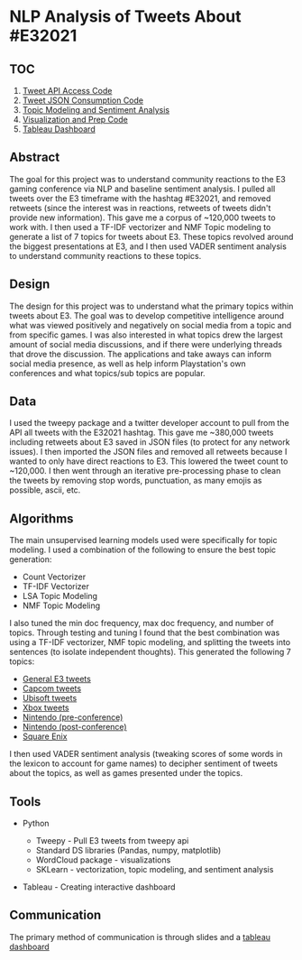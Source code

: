# NLP Analysis of Tweets About #E32021

## TOC
1. [Tweet API Access Code](https://github.com/phillrich13/NLP-Unsupervised-Learning/blob/main/Tweet%20Gathering.ipynb)
2. [Tweet JSON Consumption Code](https://github.com/phillrich13/NLP-Unsupervised-Learning/blob/main/Tweet%20to%20DF.ipynb)
3. [Topic Modeling and Sentiment Analysis](https://github.com/phillrich13/NLP-Unsupervised-Learning/blob/main/Topic%20Modeling.ipynb)
4. [Visualization and Prep Code](https://github.com/phillrich13/NLP-Unsupervised-Learning/blob/main/Visualizations.ipynb)
5. [Tableau Dashboard](https://public.tableau.com/views/E3TweetSentiments/TopicModelingSentiments?:language=en-US&:display_count=n&:origin=viz_share_link)


## Abstract
The goal for this project was to understand community reactions to the E3 gaming conference via NLP and baseline sentiment analysis. I pulled all tweets over the E3 timeframe with the hashtag #E32021, and removed retweets (since the interest was in reactions, retweets of tweets didn't provide new information). This gave me a corpus of ~120,000 tweets to work with. I then used a TF-IDF vectorizer and NMF Topic modeling to generate a list of 7 topics for tweets about E3. These topics revolved around the biggest presentations at E3, and I then used VADER sentiment analysis to understand community reactions to these topics.

## Design
The design for this project was to understand what the primary topics within tweets about E3. The goal was to develop competitive intelligence around what was viewed positively and negatively on social media from a topic and from specific games. I was also interested in what topics drew the largest amount of social media discussions, and if there were underlying threads that drove the discussion. The applications and take aways can inform social media presence, as well as help inform Playstation's own conferences and what topics/sub topics are popular.

## Data
I used the tweepy package and a twitter developer account to pull from the API all tweets with the E32021 hashtag. This gave me ~380,000 tweets including retweets about E3 saved in JSON files (to protect for any network issues). I then imported the JSON files and removed all retweets because I wanted to only have direct reactions to E3. This lowered the tweet count to ~120,000. I then went through an iterative pre-processing phase to clean the tweets by removing stop words, punctuation, as many emojis as possible, ascii, etc.

## Algorithms
The main unsupervised learning models used were specifically for topic modeling. I used a combination of the following to ensure the best topic generation:

* Count Vectorizer
* TF-IDF Vectorizer
* LSA Topic Modeling
* NMF Topic Modeling

I also tuned the min doc frequency, max doc frequency, and number of topics. Through testing and tuning I found that the best combination was using a TF-IDF vectorizer, NMF topic modeling, and splitting the tweets into sentences (to isolate independent thoughts). This generated the following 7 topics:

* [General E3 tweets](https://user-images.githubusercontent.com/75561764/123307521-6e637100-d4d7-11eb-9778-eba48ac2a188.png)
* [Capcom tweets](https://user-images.githubusercontent.com/75561764/123307617-8f2bc680-d4d7-11eb-8ef3-9f0035bf9dad.png)
* [Ubisoft tweets](https://user-images.githubusercontent.com/75561764/123307675-a2d72d00-d4d7-11eb-92c3-08a2b941cdee.png)
* [Xbox tweets](https://user-images.githubusercontent.com/75561764/123307702-aa96d180-d4d7-11eb-9dec-9c6a4cce7bf5.png)
* [Nintendo (pre-conference)](https://user-images.githubusercontent.com/75561764/123307785-be423800-d4d7-11eb-9b23-43ed83a672f5.png)
* [Nintendo (post-conference)](https://user-images.githubusercontent.com/75561764/123307831-cc905400-d4d7-11eb-917e-7dc2ee297f41.png)
* [Square Enix](https://user-images.githubusercontent.com/75561764/123307880-dc0f9d00-d4d7-11eb-8c95-d7ed6db46b3d.png)


I then used VADER sentiment analysis (tweaking scores of some words in the lexicon to account for game names) to decipher sentiment of tweets about the topics, as well as games presented under the topics.

## Tools
* Python
  * Tweepy - Pull E3 tweets from tweepy api
  * Standard DS libraries (Pandas, numpy, matplotlib)
  * WordCloud package - visualizations
  * SKLearn - vectorization, topic modeling, and sentiment analysis
  
* Tableau - Creating interactive dashboard

## Communication
The primary method of communication is through slides and a [tableau dashboard](https://public.tableau.com/views/E3TweetSentiments/TopicModelingSentiments?:language=en-US&:display_count=n&:origin=viz_share_link)

